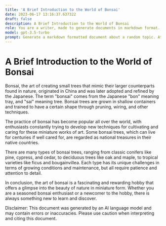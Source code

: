 ```yaml
---
title: 'A Brief Introduction to the World of Bonsai'
date: 2023-06-17 13:16:37.637322
draft: false
description: A Brief Introduction to the World of Bonsai
role: You are a writer, made to generate documents in markdown format. It is very important that all of the documents you generate are in valid markdown format.
model: gpt-3.5-turbo
prompt: Generate a markdown formatted document about a random topic. At the bottom, include a disclaimer explaining that the document was generated by you. The first line of the document should be the title. Make sure that the entire document is in proper markdown format, using a mix of various tags to make the document visually appealing.
---
```


# A Brief Introduction to the World of Bonsai

Bonsai, the art of creating small trees that mimic their larger counterparts found in nature, originated in China and was later adopted and refined by the Japanese. The term "bonsai" comes from the Japanese "bon" meaning tray, and "sai" meaning tree. Bonsai trees are grown in shallow containers and trained to have a certain shape through pruning, wiring, and other techniques. 

The practice of bonsai has become popular all over the world, with enthusiasts constantly trying to develop new techniques for cultivating and caring for these miniature works of art. Some bonsai trees, which can live for centuries if well cared for, are regarded as national treasures in their native countries.

There are many types of bonsai trees, ranging from classic conifers like pine, cypress, and cedar, to deciduous trees like oak and maple, to tropical varieties like ficus and bougainvillea. Each type has its unique challenges in terms of growing conditions and maintenance, but all require patience and attention to detail.

In conclusion, the art of bonsai is a fascinating and rewarding hobby that offers a glimpse into the beauty of nature in miniature form. Whether you are a seasoned bonsai enthusiast or a newcomer to the hobby, there is always something new to learn and discover.

Disclaimer: This document was generated by an AI language model and may contain errors or inaccuracies. Please use caution when interpreting and citing this document.